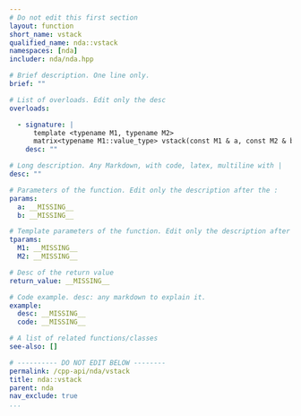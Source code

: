 ```yaml
---
# Do not edit this first section
layout: function
short_name: vstack
qualified_name: nda::vstack
namespaces: [nda]
includer: nda/nda.hpp

# Brief description. One line only.
brief: ""

# List of overloads. Edit only the desc
overloads:

  - signature: |
      template <typename M1, typename M2>
      matrix<typename M1::value_type> vstack(const M1 & a, const M2 & b)
    desc: ""

# Long description. Any Markdown, with code, latex, multiline with |
desc: ""

# Parameters of the function. Edit only the description after the :
params:
  a: __MISSING__
  b: __MISSING__

# Template parameters of the function. Edit only the description after the :
tparams:
  M1: __MISSING__
  M2: __MISSING__

# Desc of the return value
return_value: __MISSING__

# Code example. desc: any markdown to explain it.
example:
  desc: __MISSING__
  code: __MISSING__

# A list of related functions/classes
see-also: []

# ---------- DO NOT EDIT BELOW --------
permalink: /cpp-api/nda/vstack
title: nda::vstack
parent: nda
nav_exclude: true
...
```


